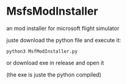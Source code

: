 # MsfsModInstaller
an mod installer for microsoft flight simulator


juste download the python file and execute it:
```
python3 MsfModInstaller.py
```

or download exe in release and open it

(the exe is juste the python compiled)
